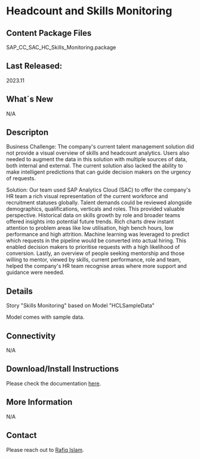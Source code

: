 # Headcount and Skills Monitoring

## Content Package Files
SAP_CC_SAC_HC_Skills_Monitoring.package

## Last Released:
2023.11

## What´s New
N/A

## Descripton
Business Challenge:
The company's current talent management solution did not provide a visual overview of skills and headcount analytics. Users also needed to augment the data in this solution with multiple sources of data, both internal and external. The current solution also lacked the ability to make intelligent predictions that can guide decision makers on the urgency of requests.

Solution:
Our team used SAP Analytics Cloud (SAC) to offer the company's HR team a rich visual representation of the current workforce and recruitment statuses globally. Talent demands could be reviewed alongside demographics, qualifications, verticals and roles. This provided valuable perspective. Historical data on skills growth by role and broader teams offered insights into potential future trends. Rich charts drew instant attention to problem areas like low utilisation, high bench hours, low performance and high attrition. Machine learning was leveraged to predict which requests in the pipeline would be converted into actual hiring. This enabled decision makers to prioritise requests with a high likelihood of conversion. Lastly, an overview of people seeking mentorship and those willing to mentor, viewed by skills, current performance, role and team, helped the company's HR team recognise areas where more support and guidance were needed.

## Details
Story "Skills Monitoring" based on Model "HCLSampleData" 

Model comes with sample data.

## Connectivity
N/A 

## Download/Install Instructions
Please check the documentation [here](https://help.sap.com/docs/SAP_ANALYTICS_CLOUD/42093f14b43c485fbe3adbbe81eff6c8/603e26204ce14bd8b5f9729a8123636f.html).

## More Information
N/A

## Contact
Please reach out to [Rafiq Islam](mailto:rafiq.islam@sap.com).
